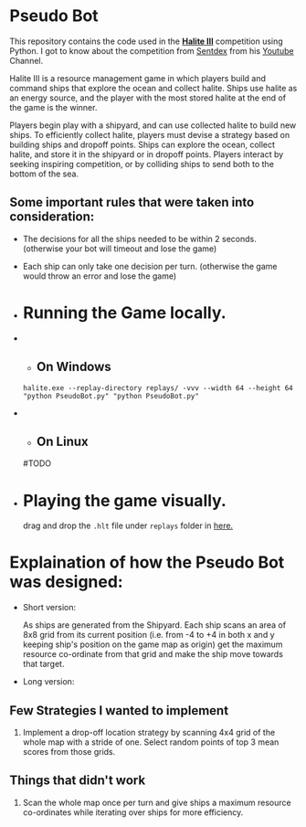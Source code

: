 <p align="center"><h1>Pseudo Bot</h1></p>

This repository contains the code used in the [**Halite III**](https://halite.io/) competition using Python. I got to know about the competition from [Sentdex](https://github.com/Sentdex/) from his [Youtube](https://www.youtube.com/sentdex) Channel.

Halite III is a resource management game in which players build and command ships that explore the ocean and collect halite. Ships use halite as an energy source, and the player with the most stored halite at the end of the game is the winner.

Players begin play with a shipyard, and can use collected halite to build new ships. To efficiently collect halite, players must devise a strategy based on building ships and dropoff points. Ships can explore the ocean, collect halite, and store it in the shipyard or in dropoff points. Players interact by seeking inspiring competition, or by colliding ships to send both to the bottom of the sea.

<h2>Some important rules that were taken into consideration:</h2>

* The decisions for all the ships needed to be within 2 seconds. (otherwise your bot will timeout and lose the game)

* Each ship can only take one decision per turn. (otherwise the game would throw an error and lose the game)

* <h1>Running the Game locally.</h1>

* * <h2>On Windows</h2>

  `halite.exe --replay-directory replays/ -vvv --width 64 --height 64 "python PseudoBot.py" "python PseudoBot.py"`

* * <h2>On Linux</h2>

  #TODO

* <h1>Playing the game visually.</h1>
  
  drag and drop the `.hlt` file under `replays` folder in [here.](https://halite.io/watch-games)



<h1>Explaination of how the Pseudo Bot was designed:</h1>

* Short version:
  
  As ships are generated from the Shipyard. Each ship scans an area of 8x8 grid from its current position (i.e. from -4 to +4 in both x and y keeping ship's position on the game map as origin) get the maximum resource co-ordinate from that grid and make the ship move towards that target.
  
* Long version:




<h2>Few Strategies I wanted to implement</h2>

1. Implement a drop-off location strategy by scanning 4x4 grid of the whole map with a stride of one. Select random points of top 3 mean scores from those grids.


<h2>Things that didn't work</h2>

1. Scan the whole map once per turn and give ships a maximum resource co-ordinates while iterating over ships for more efficiency.
